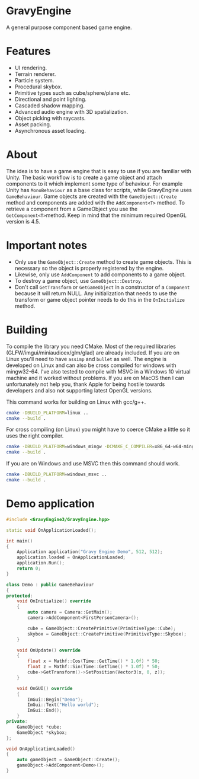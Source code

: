 # GravyEngine
A general purpose component based game engine.

# Features
- UI rendering.
- Terrain renderer.
- Particle system.
- Procedural skybox.
- Primitive types such as cube/sphere/plane etc.
- Directional and point lighting.
- Cascaded shadow mapping.
- Advanced audio engine with 3D spatialization.
- Object picking with raycasts.
- Asset packing.
- Asynchronous asset loading.

# About
The idea is to have a game engine that is easy to use if you are familiar with Unity. The basic workflow is to create a game object and attach components to it which implement some type of behaviour. For example Unity has `MonoBehaviour` as a base class for scripts, while GravyEngine uses `GameBehaviour`. Game objects are created with the `GameObject::Create` method and components are added with the `AddComponent<T>` method. To retrieve a component from a GameObject you use the `GetComponent<T>`method. Keep in mind that the minimum required OpenGL version is 4.5.

# Important notes
- Only use the `GameObject::Create` method to create game objects. This is necessary so the object is properly registered by the engine.
- Likewise, only use `AddComponent` to add components to a game object.
- To destroy a game object, use `GameObject::Destroy`.
- Don't call `GetTransform` or `GetGameObject` in a constructor of a `Component` because it will return NULL. Any initialization that needs to use the transform or game object pointer needs to do this in the `OnInitialize` method.

# Building
To compile the library you need CMake. Most of the required libraries (GLFW/imgui/miniaudioex/glm/glad) are already included. If you are on Linux you'll need to have `assimp` and `bullet` as well. The engine is developed on Linux and can also be cross compiled for windows with mingw32-64. I've also tested to compile with MSVC in a Windows 10 virtual machine and it worked without problems. If you are on MacOS then I can unfortunately not help you, thank Apple for being hostile towards developers and also not supporting latest OpenGL versions.

This command works for building on Linux with gcc/g++.
```bash
cmake -DBUILD_PLATFORM=linux ..
cmake --build .
```

For cross compiling (on Linux) you might have to coerce CMake a little so it uses the right compiler.
```bash
cmake -DBUILD_PLATFORM=windows_mingw -DCMAKE_C_COMPILER=x86_64-w64-mingw32-gcc-posix ..-DCMAKE_CXX_COMPILER=x86_64-w64-mingw32-g++-posix
cmake --build .
```

If you are on Windows and use MSVC then this command should work.
```bash
cmake -DBUILD_PLATFORM=windows_msvc ..
cmake --build .
```

# Demo application
```cpp
#include <GravyEngine3/GravyEngine.hpp>

static void OnApplicationLoaded();

int main()
{
    Application application("Gravy Engine Demo", 512, 512);
    application.loaded = OnApplicationLoaded;
    application.Run();    
    return 0;
}

class Demo : public GameBehaviour
{
protected:
    void OnInitialize() override
    {
        auto camera = Camera::GetMain();
        camera->AddComponent<FirstPersonCamera>();

        cube = GameObject::CreatePrimitive(PrimitiveType::Cube);
        skybox = GameObject::CreatePrimitive(PrimitiveType::Skybox);
    }

    void OnUpdate() override
    {
        float x = Mathf::Cos(Time::GetTime() * 1.0f) * 50;
        float z = Mathf::Sin(Time::GetTime() * 1.0f) * 50;
        cube->GetTransform()->SetPosition(Vector3(x, 0, z));
    }

    void OnGUI() override
    {
        ImGui::Begin("Demo");
        ImGui::Text("Hello world");
        ImGui::End();
    }
private:
    GameObject *cube;
    GameObject *skybox;
};

void OnApplicationLoaded()
{    
    auto gameObject = GameObject::Create();
    gameObject->AddComponent<Demo>();
}
```
